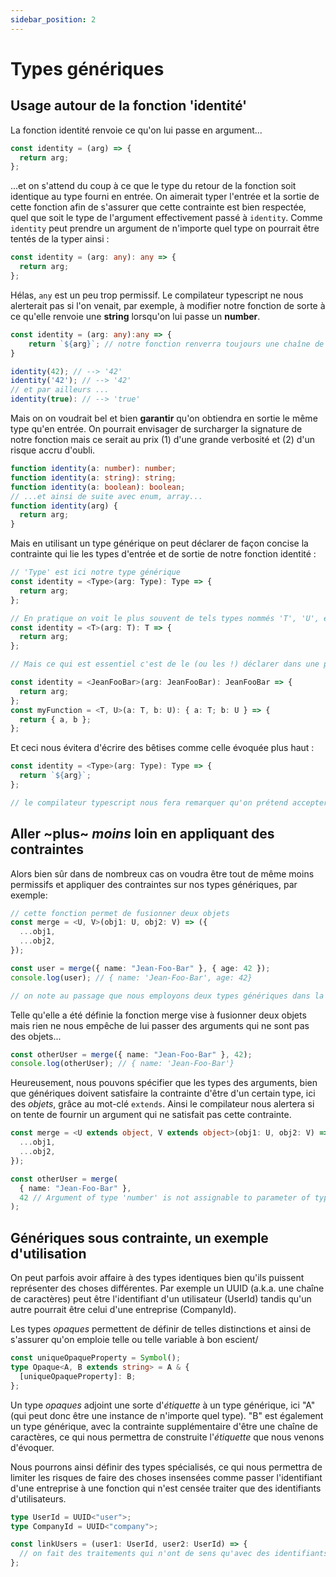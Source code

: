 ```yaml
---
sidebar_position: 2
---
```


# Types génériques

## Usage autour de la fonction 'identité'

La fonction identité renvoie ce qu'on lui passe en argument...

```ts
const identity = (arg) => {
  return arg;
};
```

...et on s'attend du coup à ce que le type du retour de la fonction soit identique au type fourni en entrée.
On aimerait typer l'entrée et la sortie de cette fonction afin de s'assurer que cette contrainte est bien respectée, quel que soit le type de l'argument effectivement passé à `identity`.
Comme `identity` peut prendre un argument de n'importe quel type on pourrait être tentés de la typer ainsi :

```ts
const identity = (arg: any): any => {
  return arg;
};
```

Hélas, `any` est un peu trop permissif. Le compilateur typescript ne nous alerterait pas si l'on venait, par exemple, à modifier notre fonction de sorte à ce qu'elle renvoie une **string** lorsqu'on lui passe un **number**.

```ts
const identity = (arg: any):any => {
    return `${arg}`; // notre fonction renverra toujours une chaîne de caractères
}

identity(42); // --> '42'
identity('42'); // --> '42'
// et par ailleurs ...
identity(true): // --> 'true'
```

Mais on on voudrait bel et bien **garantir** qu'on obtiendra en sortie le même type qu'en entrée.
On pourrait envisager de surcharger la signature de notre fonction mais ce serait au prix (1) d'une grande verbosité et (2) d'un risque accru d'oubli.

```ts
function identity(a: number): number;
function identity(a: string): string;
function identity(a: boolean): boolean;
// ...et ainsi de suite avec enum, array...
function identity(arg) {
  return arg;
}
```

Mais en utilisant un type générique on peut déclarer de façon concise la contrainte qui lie les types d'entrée et de sortie de notre fonction identité :

```ts
// 'Type' est ici notre type générique
const identity = <Type>(arg: Type): Type => {
  return arg;
};

// En pratique on voit le plus souvent de tels types nommés 'T', 'U', etc...
const identity = <T>(arg: T): T => {
  return arg;
};

// Mais ce qui est essentiel c'est de le (ou les !) déclarer dans une paire de chevrons avant les arguments de la fonction

const identity = <JeanFooBar>(arg: JeanFooBar): JeanFooBar => {
  return arg;
};
const myFunction = <T, U>(a: T, b: U): { a: T; b: U } => {
  return { a, b };
};
```

Et ceci nous évitera d'écrire des bêtises comme celle évoquée plus haut :

```ts
const identity = <Type>(arg: Type): Type => {
  return `${arg}`;
};

// le compilateur typescript nous fera remarquer qu'on prétend accepter n'importe quel 'Type' en entrée pour un retour du même 'Type' alors que notre implémentation est vouée à retourner une string
```

## Aller ~plus~ _moins_ loin en appliquant des contraintes

Alors bien sûr dans de nombreux cas on voudra être tout de même moins permissifs et appliquer des contraintes sur nos types génériques, par exemple:

```ts
// cette fonction permet de fusionner deux objets
const merge = <U, V>(obj1: U, obj2: V) => ({
  ...obj1,
  ...obj2,
});

const user = merge({ name: "Jean-Foo-Bar" }, { age: 42 });
console.log(user); // { name: 'Jean-Foo-Bar', age: 42}

// on note au passage que nous employons deux types génériques dans la signature de _merge_, obj1 et obj2 n'étant pas (nécessairement) du même type
```

Telle qu'elle a été définie la fonction merge vise à fusionner deux objets mais rien ne nous empêche de lui passer des arguments qui ne sont pas des objets...

```ts
const otherUser = merge({ name: "Jean-Foo-Bar" }, 42);
console.log(otherUser); // { name: 'Jean-Foo-Bar'}
```

Heureusement, nous pouvons spécifier que les types des arguments, bien que génériques doivent satisfaire la contrainte d'être d'un certain type, ici des _objets_, grâce au mot-clé `extends`.
Ainsi le compilateur nous alertera si on tente de fournir un argument qui ne satisfait pas cette contrainte.

```ts
const merge = <U extends object, V extends object>(obj1: U, obj2: V) => ({
  ...obj1,
  ...obj2,
});

const otherUser = merge(
  { name: "Jean-Foo-Bar" },
  42 // Argument of type 'number' is not assignable to parameter of type 'object'.ts(2345)
);
```

## Génériques sous contrainte, un exemple d'utilisation

On peut parfois avoir affaire à des types identiques bien qu'ils puissent représenter des choses différentes.
Par exemple un UUID (a.k.a. une chaîne de caractères) peut être l'identifiant d'un utilisateur (UserId) tandis qu'un autre pourrait être celui d'une entreprise (CompanyId).

Les types _opaques_ permettent de définir de telles distinctions et ainsi de s'assurer qu'on emploie telle ou telle variable à bon escient/

```ts
const uniqueOpaqueProperty = Symbol();
type Opaque<A, B extends string> = A & {
  [uniqueOpaqueProperty]: B;
};
```

Un type _opaques_ adjoint une sorte d'_étiquette_ à un type générique, ici "A" (qui peut donc être une instance de n'importe quel type).
"B" est également un type générique, avec la contrainte supplémentaire d'être une chaîne de caractères, ce qui nous permettra de construite l'_étiquette_ que nous venons d'évoquer.

Nous pourrons ainsi définir des types spécialisés, ce qui nous permettra de limiter les risques de faire des choses insensées comme passer l'identifiant d'une entreprise à une fonction qui n'est censée traiter que des identifiants d'utilisateurs.

```ts
type UserId = UUID<"user">;
type CompanyId = UUID<"company">;

const linkUsers = (user1: UserId, user2: UserId) => {
  // on fait des traitements qui n'ont de sens qu'avec des identifiants d'utilisateurs
};
```